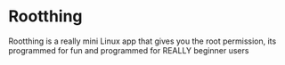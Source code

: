 # Rootthing
Rootthing is a really mini Linux app that gives you the root permission, its programmed for fun and programmed for REALLY beginner users
